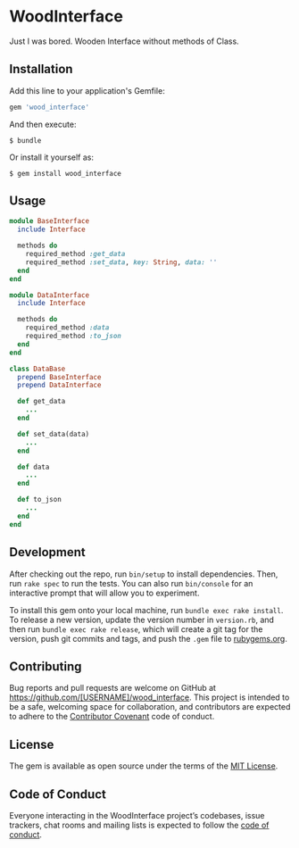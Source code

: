 # WoodInterface

 Just I was bored. Wooden Interface without methods of Class.

## Installation

Add this line to your application's Gemfile:

```ruby
gem 'wood_interface'
```

And then execute:

    $ bundle

Or install it yourself as:

    $ gem install wood_interface

## Usage

```ruby
module BaseInterface
  include Interface

  methods do
    required_method :get_data
    required_method :set_data, key: String, data: ''
  end
end

module DataInterface
  include Interface

  methods do
    required_method :data
    required_method :to_json
  end
end

class DataBase
  prepend BaseInterface
  prepend DataInterface

  def get_data
    ...
  end

  def set_data(data)
    ...
  end

  def data
    ...
  end

  def to_json
    ...
  end
end
```

## Development

After checking out the repo, run `bin/setup` to install dependencies. Then, run `rake spec` to run the tests. You can also run `bin/console` for an interactive prompt that will allow you to experiment.

To install this gem onto your local machine, run `bundle exec rake install`. To release a new version, update the version number in `version.rb`, and then run `bundle exec rake release`, which will create a git tag for the version, push git commits and tags, and push the `.gem` file to [rubygems.org](https://rubygems.org).

## Contributing

Bug reports and pull requests are welcome on GitHub at https://github.com/[USERNAME]/wood_interface. This project is intended to be a safe, welcoming space for collaboration, and contributors are expected to adhere to the [Contributor Covenant](http://contributor-covenant.org) code of conduct.

## License

The gem is available as open source under the terms of the [MIT License](https://opensource.org/licenses/MIT).

## Code of Conduct

Everyone interacting in the WoodInterface project’s codebases, issue trackers, chat rooms and mailing lists is expected to follow the [code of conduct](https://github.com/[USERNAME]/wood_interface/blob/master/CODE_OF_CONDUCT.md).

